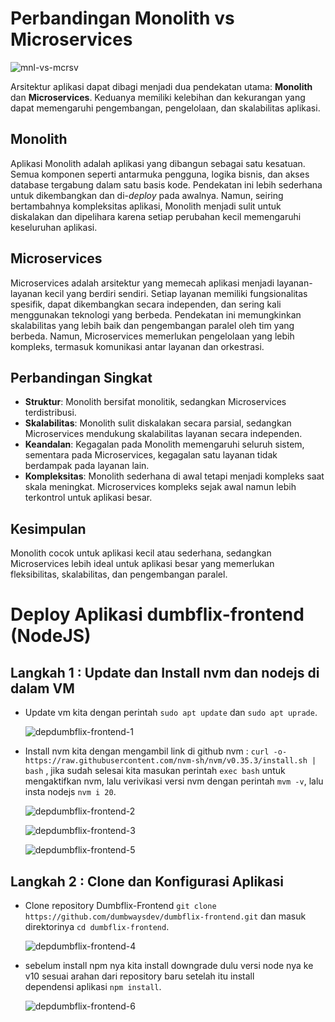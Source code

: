 # Perbandingan Monolith vs Microservices

![mnl-vs-mcrsv](https://github.com/user-attachments/assets/23316523-af08-4d42-932d-a16bb0e5d97b)



Arsitektur aplikasi dapat dibagi menjadi dua pendekatan utama: **Monolith** dan **Microservices**. Keduanya memiliki kelebihan dan kekurangan yang dapat memengaruhi pengembangan, pengelolaan, dan skalabilitas aplikasi.

## Monolith
Aplikasi Monolith adalah aplikasi yang dibangun sebagai satu kesatuan. Semua komponen seperti antarmuka pengguna, logika bisnis, dan akses database tergabung dalam satu basis kode. Pendekatan ini lebih sederhana untuk dikembangkan dan di-*deploy* pada awalnya. Namun, seiring bertambahnya kompleksitas aplikasi, Monolith menjadi sulit untuk diskalakan dan dipelihara karena setiap perubahan kecil memengaruhi keseluruhan aplikasi.

## Microservices
Microservices adalah arsitektur yang memecah aplikasi menjadi layanan-layanan kecil yang berdiri sendiri. Setiap layanan memiliki fungsionalitas spesifik, dapat dikembangkan secara independen, dan sering kali menggunakan teknologi yang berbeda. Pendekatan ini memungkinkan skalabilitas yang lebih baik dan pengembangan paralel oleh tim yang berbeda. Namun, Microservices memerlukan pengelolaan yang lebih kompleks, termasuk komunikasi antar layanan dan orkestrasi.

## Perbandingan Singkat
- **Struktur**: Monolith bersifat monolitik, sedangkan Microservices terdistribusi.
- **Skalabilitas**: Monolith sulit diskalakan secara parsial, sedangkan Microservices mendukung skalabilitas layanan secara independen.
- **Keandalan**: Kegagalan pada Monolith memengaruhi seluruh sistem, sementara pada Microservices, kegagalan satu layanan tidak berdampak pada layanan lain.
- **Kompleksitas**: Monolith sederhana di awal tetapi menjadi kompleks saat skala meningkat. Microservices kompleks sejak awal namun lebih terkontrol untuk aplikasi besar.

## Kesimpulan
Monolith cocok untuk aplikasi kecil atau sederhana, sedangkan Microservices lebih ideal untuk aplikasi besar yang memerlukan fleksibilitas, skalabilitas, dan pengembangan paralel.



# Deploy Aplikasi dumbflix-frontend (NodeJS)

## Langkah 1 : Update dan Install nvm dan nodejs di dalam VM
- Update vm kita dengan perintah `sudo apt update` dan `sudo apt uprade`.

  ![depdumbflix-frontend-1](https://github.com/user-attachments/assets/cf536319-19ed-4acf-9cd1-70d6de05cd9c)

- Install nvm kita dengan mengambil link di github nvm : `curl -o- https://raw.githubusercontent.com/nvm-sh/nvm/v0.35.3/install.sh | bash`
  , jika sudah selesai kita masukan perintah `exec bash` untuk mengaktifkan nvm, lalu verivikasi versi nvm dengan perintah `mvm -v`, lalu   insta nodejs `nvm i 20`.

  ![depdumbflix-frontend-2](https://github.com/user-attachments/assets/68135681-c31d-4f02-9176-43d9597eef87)

  ![depdumbflix-frontend-3](https://github.com/user-attachments/assets/37e130d8-e967-4a27-80a4-e8c5a59525cb)

  ![depdumbflix-frontend-5](https://github.com/user-attachments/assets/52fcb3bf-9477-4d34-9eb0-6f2a6b45d6f3)



## Langkah 2 : Clone dan Konfigurasi Aplikasi
- Clone repository Dumbflix-Frontend `git clone https://github.com/dumbwaysdev/dumbflix-frontend.git` dan masuk direktorinya
  `cd dumbflix-frontend`.

  ![depdumbflix-frontend-4](https://github.com/user-attachments/assets/b707df29-d001-4dde-ad45-eeedfc9565d8)

- sebelum install npm nya kita install downgrade dulu versi node nya ke v10 sesuai arahan dari repository baru setelah itu install       
  dependensi aplikasi `npm install`.

  ![depdumbflix-frontend-6](https://github.com/user-attachments/assets/e67211a1-f06a-4696-9dc8-e85952e10c51)

  


  










